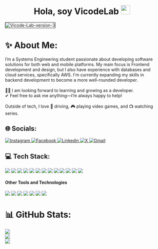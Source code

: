 <div align="center">
<h1 align="center">Hola, soy VicodeLab <img src="https://media.giphy.com/media/hvRJCLFzcasrR4ia7z/giphy.gif" width="30"></h1>
</div>
<img src="https://i.ibb.co/Kpv35YHR/Vicode-Lab-version-3.png" alt="Vicode-Lab-version-3" border="1">

# ✨ About Me:
I’m a Systems Engineering student passionate about developing software solutions for both web and mobile platforms. My main focus is Frontend development and design, but I also have experience with databases and cloud services, specifically AWS. I'm currently expanding my skills in backend development to become a more well-rounded developer.<br><br>👦🏽 I am looking forward to learning and growing as a developer.<br>✔ Feel free to ask me anything—I’m always happy to help!<br><br>Outside of tech, I love 🚗 driving, 🎮 playing video games, and 📺 watching series.


## 🌐 Socials:

<a href= "https://www.instagram.com/vicodelab.exe/">
    <img src="https://img.shields.io/badge/Instagram-%23E4405F.svg?style=for-the-badge&logo=Instagram&logoColor=white" alt= "Instagram">
</a>
<a href="https://www.facebook.com/profile.php?id=61574814125902">
  <img src="https://img.shields.io/badge/Facebook-%231877F2.svg?style=for-the-badge&logo=Facebook&logoColor=white" alt= "Facebook">
</a>
<a href="">
  <img src="https://img.shields.io/badge/linkedin-%230077B5.svg?style=for-the-badge&logo=linkedin&logoColor=white" alt="Linkedin">
</a>
<a href="https://x.com/VicodeLab">
  <img src="https://img.shields.io/badge/X-%23000000.svg?style=for-the-badge&logo=X&logoColor=white" alt="X">
</a>
<a href="vicodelab.exe@gmail.com">
  <img src="https://img.shields.io/badge/Gmail-D14836?style=for-the-badge&logo=gmail&logoColor=white" alt="Gmail">
</a>

## 💻 Tech Stack:

<span> 
  <img src="https://img.shields.io/badge/HTML5-E34F26?style=for-the-badge&logo=html5&logoColor=white">
  <img src="https://img.shields.io/badge/CSS3-1572B6?style=for-the-badge&logo=css3&logoColor=white">
  <img src="https://img.shields.io/badge/dart-%230175C2.svg?style=for-the-badge&logo=dart&logoColor=white">
  <img src="https://img.shields.io/badge/JavaScript-F7DF1E?style=for-the-badge&logo=javascript&logoColor=black">
  <img src="https://img.shields.io/badge/python-3670A0?style=for-the-badge&logo=python&logoColor=ffdd54">
  <img src= "https://img.shields.io/badge/typescript-%23007ACC.svg?style=for-the-badge&logo=typescript&logoColor=white">
  <img src="https://img.shields.io/badge/astro-%232C2052.svg?style=for-the-badge&logo=astro&logoColor=white">
  <img src="https://img.shields.io/badge/angular-%23DD0031.svg?style=for-the-badge&logo=angular&logoColor=white">
  <img src="https://img.shields.io/badge/Flutter-%2302569B.svg?style=for-the-badge&logo=Flutter&logoColor=white">
  <img src="https://img.shields.io/badge/node.js-6DA55F?style=for-the-badge&logo=node.js&logoColor=white">
  <img src="https://img.shields.io/badge/express.js-%23404d59.svg?style=for-the-badge&logo=express&logoColor=%2361DAFB">
  <img src="https://img.shields.io/badge/postgres-%23316192.svg?style=for-the-badge&logo=postgresql&logoColor=white">
  <img src="https://img.shields.io/badge/MongoDB-%234ea94b.svg?style=for-the-badge&logo=mongodb&logoColor=white">
  
 


</span>


<h4> Other Tools and Technologies </h4>
<span>
  <img src="https://img.shields.io/badge/Git-F05032?style=for-the-badge&logo=git&logoColor=white">
  <img src="https://img.shields.io/badge/figma-%23F24E1E.svg?style=for-the-badge&logo=figma&logoColor=white">
  <img src="https://img.shields.io/badge/Canva-%2300C4CC.svg?style=for-the-badge&logo=Canva&logoColor=white">
  <img src="https://img.shields.io/badge/tailwindcss-%2338B2AC.svg?style=for-the-badge&logo=tailwind-css&logoColor=white">
  <img src="https://img.shields.io/badge/docker-%230db7ed.svg?style=for-the-badge&logo=docker&logoColor=white">
  <img src="https://img.shields.io/badge/AWS-%23FF9900.svg?style=for-the-badge&logo=amazon-aws&logoColor=white">
  <img src= "https://img.shields.io/badge/github%20actions-%232671E5.svg?style=for-the-badge&logo=githubactions&logoColor=white">



</span>



# 📊 GitHub Stats:
![](https://github-readme-stats.vercel.app/api?username=VicodeLab&theme=tokyonight&hide_border=true&include_all_commits=false&count_private=false)<br/>
![](https://nirzak-streak-stats.vercel.app/?user=VicodeLab&theme=tokyonight&hide_border=true)<br/>
![](https://github-readme-stats.vercel.app/api/top-langs/?username=VicodeLab&theme=tokyonight&hide_border=true&include_all_commits=false&count_private=false&layout=compact)

<!-- Proudly created with GPRM ( https://gprm.itsvg.in ) -->
